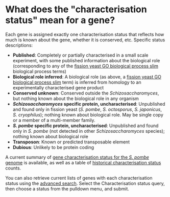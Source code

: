 # What does the "characterisation status" mean for a gene?
<!-- pombase_categories: Genome statistics and lists -->

Each gene is assigned exactly one characterisation status that reflects
how much is known about the gene, whether it is conserved, etc. Specific
status descriptions:

-   **Published**: Completely or partially
    characterised in a small scale experiment, with some published
    information about the biological role (corresponding to any of the
    [fission yeast GO biological process slim](/browse-curation/fission-yeast-bp-go-slim-terms) biological
    process terms)
-   **Biological role inferred**: A biological role (as above, a
    [fission yeast GO biological process slim](/browse-curation/fission-yeast-bp-go-slim-terms) term) is inferred
    from homology to an experimentally characterised gene product
-   **Conserved unknown**: Conserved outside
    the *Schizosaccharomyces*, but nothing known about the biological
    role in any organism
-   ***Schizosaccharomyces* specific protein, uncharacterised**:
    Unpublished and found only in fission yeast (*S. pombe*, *S. octosporus*, *S. japonicus*, *S. cryophilus*);
    nothing known about biological role. May be single copy or a member
    of a multi-member family.
-   ***S. pombe* specific protein, uncharacterised**:
    Unpublished and found only in *S. pombe* (not
    detected in other *Schizosaccharomyces* species); nothing known
    about biological role
-   **Transposon**: Known or predicted transposable element
-   **Dubious**: Unlikely to be protein coding

A current summary of [gene characterisation status for the *S. pombe* genome](/status/gene-characterisation) is available, as well as a
table of [historical characterisation status](/status/gene-characterisation-statistics-history) counts.

You can also retrieve current lists of genes with each characterisation
status using the [advanced search](/query). Select the
Characterisation status query, then choose a status from the pulldown menu,
and submit.

